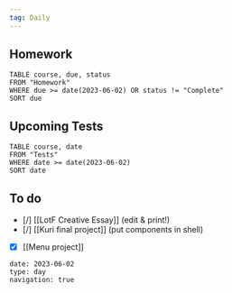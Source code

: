 ```yaml
---
tag: Daily
---
```

## Homework
```dataview
TABLE course, due, status
FROM "Homework" 
WHERE due >= date(2023-06-02) OR status != "Complete"
SORT due
```
## Upcoming Tests
```dataview
TABLE course, date
FROM "Tests" 
WHERE date >= date(2023-06-02)
SORT date
```
## To do
- [/] [[LotF Creative Essay]] (edit & print!)
- [/] [[Kuri final project]] (put components in shell)
- [x] [[Menu project]]

```gEvent
date: 2023-06-02
type: day
navigation: true
```